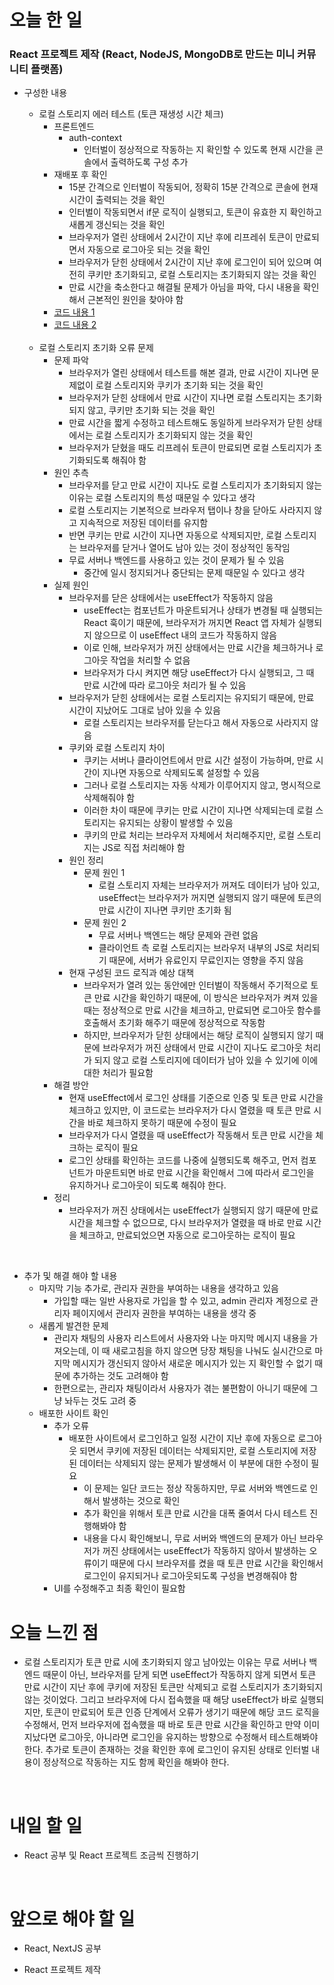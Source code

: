 # 오늘 한 일

### React 프로젝트 제작 (React, NodeJS, MongoDB로 만드는 미니 커뮤니티 플랫폼)

- 구성한 내용

  - 로컬 스토리지 에러 테스트 (토큰 재생성 시간 체크)
    - 프론트엔드
      - auth-context
        - 인터벌이 정상적으로 작동하는 지 확인할 수 있도록 현재 시간을 콘솔에서 출력하도록 구성 추가
    - 재배포 후 확인
      - 15분 간격으로 인터벌이 작동되어, 정확히 15분 간격으로 콘솔에 현재 시간이 출력되는 것을 확인
      - 인터벌이 작동되면서 if문 로직이 실행되고, 토큰이 유효한 지 확인하고 새롭게 갱신되는 것을 확인
      - 브라우저가 열린 상태에서 2시간이 지난 후에 리프레쉬 토큰이 만료되면서 자동으로 로그아웃 되는 것을 확인
      - 브라우저가 닫힌 상태에서 2시간이 지난 후에 로그인이 되어 있으며 여전히 쿠키만 초기화되고, 로컬 스토리지는 초기화되지 않는 것을 확인
      - 만료 시간을 축소한다고 해결될 문제가 아님을 파악, 다시 내용을 확인해서 근본적인 원인을 찾아야 함
    - [코드 내용 1](https://github.com/jeongsangtae/mini-community-platform/commit/03d279062c0a45e042a7cc100c983c83c766463d)
    - [코드 내용 2](https://github.com/jeongsangtae/mini-community-platform/commit/2ebc88cc6539551d367b16b7f28fd9a1e14ddaab)

  <br />

  - 로컬 스토리지 초기화 오류 문제
    - 문제 파악
      - 브라우저가 열린 상태에서 테스트를 해본 결과, 만료 시간이 지나면 문제없이 로컬 스토리지와 쿠키가 초기화 되는 것을 확인
      - 브라우저가 닫힌 상태에서 만료 시간이 지나면 로컬 스토리지는 초기화되지 않고, 쿠키만 초기화 되는 것을 확인
      - 만료 시간을 짧게 수정하고 테스트해도 동일하게 브라우저가 닫힌 상태에서는 로컬 스토리지가 초기화되지 않는 것을 확인
      - 브라우저가 닫혔을 때도 리프레쉬 토큰이 만료되면 로컬 스토리지가 초기화되도록 해줘야 함
    - 원인 추측
      - 브라우저를 닫고 만료 시간이 지나도 로컬 스토리지가 초기화되지 않는 이유는 로컬 스토리지의 특성 때문일 수 있다고 생각
      - 로컬 스토리지는 기본적으로 브라우저 탭이나 창을 닫아도 사라지지 않고 지속적으로 저장된 데이터를 유지함
      - 반면 쿠키는 만료 시간이 지나면 자동으로 삭제되지만, 로컬 스토리지는 브라우저를 닫거나 열어도 남아 있는 것이 정상적인 동작임
      - 무료 서버나 백엔드를 사용하고 있는 것이 문제가 될 수 있음
        - 중간에 일시 정지되거나 중단되는 문제 때문일 수 있다고 생각
    - 실제 원인
      - 브라우저를 닫은 상태에서는 useEffect가 작동하지 않음
        - useEffect는 컴포넌트가 마운트되거나 상태가 변경될 때 실행되는 React 훅이기 때문에, 브라우저가 꺼지면 React 앱 자체가 실행되지 않으므로 이 useEffect 내의 코드가 작동하지 않음
        - 이로 인해, 브라우저가 꺼진 상태에서는 만료 시간을 체크하거나 로그아웃 작업을 처리할 수 없음
        - 브라우저가 다시 켜지면 해당 useEffect가 다시 실행되고, 그 때 만료 시간에 따라 로그아웃 처리가 될 수 있음
      - 브라우저가 닫힌 상태에서는 로컬 스토리지는 유지되기 때문에, 만료 시간이 지났어도 그대로 남아 있을 수 있음
        - 로컬 스토리지는 브라우저를 닫는다고 해서 자동으로 사라지지 않음
      - 쿠키와 로컬 스토리지 차이
        - 쿠키는 서버나 클라이언트에서 만료 시간 설정이 가능하며, 만료 시간이 지나면 자동으로 삭제되도록 설정할 수 있음
        - 그러나 로컬 스토리지는 자동 삭제가 이루어지지 않고, 명시적으로 삭제해줘야 함
        - 이러한 차이 때문에 쿠키는 만료 시간이 지나면 삭제되는데 로컬 스토리지는 유지되는 상황이 발생할 수 있음
        - 쿠키의 만료 처리는 브라우저 자체에서 처리해주지만, 로컬 스토리지는 JS로 직접 처리해야 함
      - 원인 정리
        - 문제 원인 1
          - 로컬 스토리지 자체는 브라우저가 꺼져도 데이터가 남아 있고, useEffect는 브라우저가 꺼지면 실행되지 않기 때문에 토큰의 만료 시간이 지나면 쿠키만 초기화 됨
        - 문제 원인 2
          - 무료 서버나 백엔드는 해당 문제와 관련 없음
          - 클라이언트 측 로컬 스토리지는 브라우저 내부의 JS로 처리되기 때문에, 서버가 유료인지 무료인지는 영향을 주지 않음
      - 현재 구성된 코드 로직과 예상 대책
        - 브라우저가 열려 있는 동안에만 인터벌이 작동해서 주기적으로 토큰 만료 시간을 확인하기 때문에, 이 방식은 브라우저가 켜져 있을 때는 정상적으로 만료 시간을 체크하고, 만료되면 로그아웃 함수를 호출해서 초기화 해주기 때문에 정상적으로 작동함
        - 하지만, 브라우저가 닫힌 상태에서는 해당 로직이 실행되지 않기 때문에 브라우저가 꺼진 상태에서 만료 시간이 지나도 로그아웃 처리가 되지 않고 로컬 스토리지에 데이터가 남아 있을 수 있기에 이에 대한 처리가 필요함
    - 해결 방안
      - 현재 useEffect에서 로그인 상태를 기준으로 인증 및 토큰 만료 시간을 체크하고 있지만, 이 코드로는 브라우저가 다시 열렸을 때 토큰 만료 시간을 바로 체크하지 못하기 때문에 수정이 필요
      - 브라우저가 다시 열렸을 때 useEffect가 작동해서 토큰 만료 시간을 체크하는 로직이 필요
      - 로그인 상태를 확인하는 코드를 나중에 실행되도록 해주고, 먼저 컴포넌트가 마운트되면 바로 만료 시간을 확인해서 그에 따라서 로그인을 유지하거나 로그아웃이 되도록 해줘야 한다.
    - 정리
      - 브라우저가 꺼진 상태에서는 useEffect가 실행되지 않기 때문에 만료 시간을 체크할 수 없으므로, 다시 브라우저가 열렸을 때 바로 만료 시간을 체크하고, 만료되었으면 자동으로 로그아웃하는 로직이 필요

<br />

- 추가 및 해결 해야 할 내용
  - 마지막 기능 추가로, 관리자 권한을 부여하는 내용을 생각하고 있음
    - 가입할 때는 일반 사용자로 가입을 할 수 있고, admin 관리자 계정으로 관리자 페이지에서 관리자 권한을 부여하는 내용을 생각 중
  - 새롭게 발견한 문제
    - 관리자 채팅의 사용자 리스트에서 사용자와 나눈 마지막 메시지 내용을 가져오는데, 이 때 새로고침을 하지 않으면 당장 채팅을 나눠도 실시간으로 마지막 메시지가 갱신되지 않아서 새로운 메시지가 있는 지 확인할 수 없기 때문에 추가하는 것도 고려해야 함
    - 한편으로는, 관리자 채팅이라서 사용자가 겪는 불편함이 아니기 때문에 그냥 놔두는 것도 고려 중
  - 배포한 사이트 확인
    - 추가 오류
      - 배포한 사이트에서 로그인하고 일정 시간이 지난 후에 자동으로 로그아웃 되면서 쿠키에 저장된 데이터는 삭제되지만, 로컬 스토리지에 저장된 데이터는 삭제되지 않는 문제가 발생해서 이 부분에 대한 수정이 필요
        - 이 문제는 일단 코드는 정상 작동하지만, 무료 서버와 백엔드로 인해서 발생하는 것으로 확인
        - 추가 확인을 위해서 토큰 만료 시간을 대폭 줄여서 다시 테스트 진행해봐야 함
        - 내용을 다시 확인해보니, 무료 서버와 백엔드의 문제가 아닌 브라우저가 꺼진 상태에서는 useEffect가 작동하지 않아서 발생하는 오류이기 때문에 다시 브라우저를 켰을 때 토큰 만료 시간을 확인해서 로그인이 유지되거나 로그아웃되도록 구성을 변경해줘야 함
    - UI를 수정해주고 최종 확인이 필요함

# 오늘 느낀 점

- 로컬 스토리지가 토큰 만료 시에 초기화되지 않고 남아있는 이유는 무료 서버나 백엔드 때문이 아닌, 브라우저를 닫게 되면 useEffect가 작동하지 않게 되면서 토큰 만료 시간이 지난 후에 쿠키에 저장된 토큰만 삭제되고 로컬 스토리지가 초기화되지 않는 것이었다. 그리고 브라우저에 다시 접속했을 때 해당 useEffect가 바로 실행되지만, 토큰이 만료되어 토큰 인증 단계에서 오류가 생기기 때문에 해당 코드 로직을 수정해서, 먼저 브라우저에 접속했을 때 바로 토큰 만료 시간을 확인하고 만약 이미 지났다면 로그아웃, 아니라면 로그인을 유지하는 방향으로 수정해서 테스트해봐야 한다. 추가로 토큰이 존재하는 것을 확인한 후에 로그인이 유지된 상태로 인터벌 내용이 정상적으로 작동하는 지도 함께 확인을 해봐야 한다.

<br />

# 내일 할 일

- React 공부 및 React 프로젝트 조금씩 진행하기

<br />

# 앞으로 해야 할 일

- React, NextJS 공부

- React 프로젝트 제작
